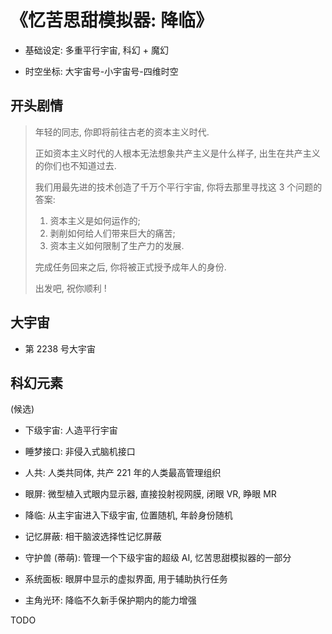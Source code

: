 # 《忆苦思甜模拟器: 降临》

+ 基础设定: 多重平行宇宙, 科幻 + 魔幻

+ 时空坐标: 大宇宙号-小宇宙号-四维时空


## 开头剧情

> 年轻的同志, 你即将前往古老的资本主义时代.
>
> 正如资本主义时代的人根本无法想象共产主义是什么样子,
> 出生在共产主义的你们也不知道过去.
>
> 我们用最先进的技术创造了千万个平行宇宙,
> 你将去那里寻找这 3 个问题的答案:
> 1. 资本主义是如何运作的;
> 2. 剥削如何给人们带来巨大的痛苦;
> 3. 资本主义如何限制了生产力的发展.
>
> 完成任务回来之后, 你将被正式授予成年人的身份.
>
> 出发吧, 祝你顺利 !


## 大宇宙

+ 第 2238 号大宇宙


## 科幻元素

(候选)

+ 下级宇宙: 人造平行宇宙

+ 睡梦接口: 非侵入式脑机接口

+ 人共: 人类共同体, 共产 221 年的人类最高管理组织

+ 眼屏: 微型植入式眼内显示器, 直接投射视网膜, 闭眼 VR, 睁眼 MR

+ 降临: 从主宇宙进入下级宇宙, 位置随机, 年龄身份随机

+ 记忆屏蔽: 相干脑波选择性记忆屏蔽

+ 守护兽 (蒂萌): 管理一个下级宇宙的超级 AI, 忆苦思甜模拟器的一部分

+ 系统面板: 眼屏中显示的虚拟界面, 用于辅助执行任务

+ 主角光环: 降临不久新手保护期内的能力增强


TODO
